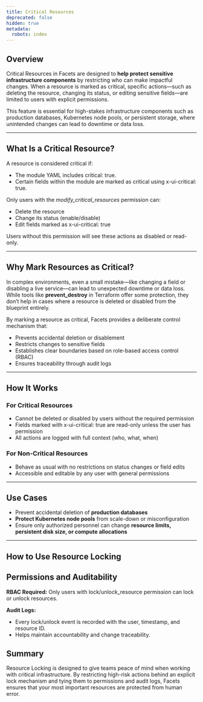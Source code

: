 ```yaml
---
title: Critical Resources
deprecated: false
hidden: true
metadata:
  robots: index
---
```

## Overview

Critical Resources in Facets are designed to **help protect sensitive infrastructure components** by restricting who can make impactful changes. When a resource is marked as critical, specific actions—such as deleting the resource, changing its status, or editing sensitive fields—are limited to users with explicit permissions.

This feature is essential for high-stakes infrastructure components such as production databases, Kubernetes node pools, or persistent storage, where unintended changes can lead to downtime or data loss.

***

## What Is a Critical Resource?

A resource is considered critical if:

* The module YAML includes critical: true.
* Certain fields within the module are marked as critical using x-ui-critical: true.

Only users with the *modify\_critical\_resources* permission can:

* Delete the resource
* Change its status (enable/disable)
* Edit fields marked as x-ui-critical: true

Users without this permission will see these actions as disabled or read-only.

***

## Why Mark Resources as Critical?

In complex environments, even a small mistake—like changing a field or disabling a live service—can lead to unexpected downtime or data loss. While tools like **prevent\_destroy** in Terraform offer some protection, they don’t help in cases where a resource is deleted or disabled from the blueprint entirely.

By marking a resource as critical, Facets provides a deliberate control mechanism that:

* Prevents accidental deletion or disablement
* Restricts changes to sensitive fields
* Establishes clear boundaries based on role-based access control (RBAC)
* Ensures traceability through audit logs

***

## How It Works

### For Critical Resources

* Cannot be deleted or disabled by users without the required permission
* Fields marked with x-ui-critical: true are read-only unless the user has permission
* All actions are logged with full context (who, what, when)

### For Non-Critical Resources

* Behave as usual with no restrictions on status changes or field edits
* Accessible and editable by any user with general permissions

***

## Use Cases

* Prevent accidental deletion of **production databases**
* **Protect Kubernetes node pools** from scale-down or misconfiguration
* Ensure only authorized personnel can change **resource limits, persistent disk size, or compute allocations**

***

## How to Use Resource Locking

<Embed typeOfEmbed="jsfiddle" url="" />

## Permissions and Auditability

**RBAC Required:** Only users with lock/unlock\_resource permission can lock or unlock resources.

**Audit Logs:**

* Every lock/unlock event is recorded with the user, timestamp, and resource ID.
* Helps maintain accountability and change traceability.

## Summary

Resource Locking is designed to give teams peace of mind when working with critical infrastructure. By restricting high-risk actions behind an explicit lock mechanism and tying them to permissions and audit logs, Facets ensures that your most important resources are protected from human error.